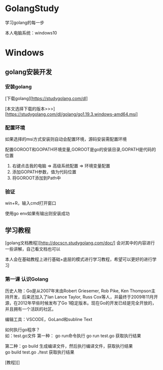 # GolangStudy #
学习golang的每一步

本人电脑系统：windows10


# Windows #

## golang安装开发 ##

### 安装golang  ###
[下载golang][https://studygolang.com/dl]

[本文选择下载的版本>>>][https://studygolang.com/dl/golang/go1.19.3.windows-amd64.msi]

### 配置环境 ###
如果选择的msi方式安装则自动会配置环境，源码安装需配置环境  

配置GOROOT和GOPATH环境变量,GOROOT是go的安装目录,GOPATH是代码的位置  
1. 右键点击我的电脑 => 高级系统配置 => 环境变量配置  
2. 添加GOPATH参数，值为代码位置  
3. 将GOROOT添加到Path中  

### 验证 ###
win+R，输入cmd打开窗口

使用go env如果有输出则安装成功


## 学习教程 ##  
[golang文档教程][http://docscn.studygolang.com/doc/]
会对其中的内容进行一些讲解，自己看文档也可以  


本人会在基础教程上进行基础+底层的模式进行学习教程，希望可以更好的进行学习  

### 第一课 认识Golang ###  
历史人物：Go是从2007年末由Robert Griesemer, Rob Pike, Ken Thompson主持开发，后来还加入了Ian Lance Taylor, Russ Cox等人，并最终于2009年11月开源，在2012年早些时候发布了Go 1稳定版本。现在Go的开发已经是完全开放的，并且拥有一个活跃的社区。


编辑工具：VSCODE，GoLand和subline Text  

如何执行go程序？  
如：test.go文件
第一种： go run命令执行
go run test.go  获取执行结果  

第二种：go build 生成编译文件，然后执行编译文件，获取执行结果  
go build test.go
./test 获取执行结果

[教程][]
